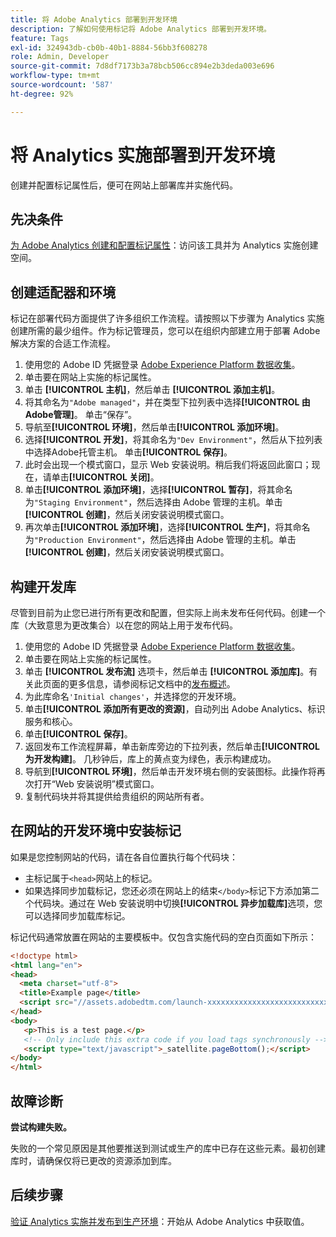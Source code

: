 ```yaml
---
title: 将 Adobe Analytics 部署到开发环境
description: 了解如何使用标记将 Adobe Analytics 部署到开发环境。
feature: Tags
exl-id: 324943db-cb0b-40b1-8884-56bb3f608278
role: Admin, Developer
source-git-commit: 7d8df7173b3a78bcb506cc894e2b3deda003e696
workflow-type: tm+mt
source-wordcount: '587'
ht-degree: 92%

---
```


# 将 Analytics 实施部署到开发环境

创建并配置标记属性后，便可在网站上部署库并实施代码。

## 先决条件

[为 Adobe Analytics 创建和配置标记属性](create-analytics-property.md)：访问该工具并为 Analytics 实施创建空间。

## 创建适配器和环境

标记在部署代码方面提供了许多组织工作流程。请按照以下步骤为 Analytics 实施创建所需的最少组件。作为标记管理员，您可以在组织内部建立用于部署 Adobe 解决方案的合适工作流程。

1. 使用您的 Adobe ID 凭据登录 [Adobe Experience Platform 数据收集](https://experience.adobe.com/data-collection)。
2. 单击要在网站上实施的标记属性。
3. 单击 **[!UICONTROL 主机]**，然后单击 **[!UICONTROL 添加主机]**。
4. 将其命名为`"Adobe managed"`，并在类型下拉列表中选择&#x200B;**[!UICONTROL 由Adobe管理]**。 单击“保存”。
5. 导航至&#x200B;**[!UICONTROL 环境]**，然后单击&#x200B;**[!UICONTROL 添加环境]**。
6. 选择&#x200B;**[!UICONTROL 开发]**，将其命名为`"Dev Environment"`，然后从下拉列表中选择Adobe托管主机。 单击&#x200B;**[!UICONTROL 保存]**。
7. 此时会出现一个模式窗口，显示 Web 安装说明。稍后我们将返回此窗口；现在，请单击&#x200B;**[!UICONTROL 关闭]**。
8. 单击&#x200B;**[!UICONTROL 添加环境]**，选择&#x200B;**[!UICONTROL 暂存]**，将其命名为`"Staging Environment"`，然后选择由 Adobe 管理的主机。单击&#x200B;**[!UICONTROL 创建]**，然后关闭安装说明模式窗口。
9. 再次单击&#x200B;**[!UICONTROL 添加环境]**，选择&#x200B;**[!UICONTROL 生产]**，将其命名为`"Production Environment"`，然后选择由 Adobe 管理的主机。单击&#x200B;**[!UICONTROL 创建]**，然后关闭安装说明模式窗口。

## 构建开发库

尽管到目前为止您已进行所有更改和配置，但实际上尚未发布任何代码。创建一个库（大致意思为更改集合）以在您的网站上用于发布代码。

1. 使用您的 Adobe ID 凭据登录 [Adobe Experience Platform 数据收集](https://experience.adobe.com/data-collection)。
2. 单击要在网站上实施的标记属性。
3. 单击 **[!UICONTROL 发布流]** 选项卡，然后单击 **[!UICONTROL 添加库]**。有关此页面的更多信息，请参阅标记文档中的[发布概述](https://experienceleague.adobe.com/docs/experience-platform/tags/publish/overview.html?lang=zh-Hans)。
4. 为此库命名`'Initial changes'`，并选择您的开发环境。
5. 单击&#x200B;**[!UICONTROL 添加所有更改的资源]**，自动列出 Adobe Analytics、标识服务和核心。
6. 单击&#x200B;**[!UICONTROL 保存]**。
7. 返回发布工作流程屏幕，单击新库旁边的下拉列表，然后单击&#x200B;**[!UICONTROL 为开发构建]**。 几秒钟后，库上的黄点变为绿色，表示构建成功。
8. 导航到&#x200B;**[!UICONTROL 环境]**，然后单击开发环境右侧的安装图标。此操作将再次打开“Web 安装说明”模式窗口。
9. 复制代码块并将其提供给贵组织的网站所有者。

## 在网站的开发环境中安装标记

如果是您控制网站的代码，请在各自位置执行每个代码块：

* 主标记属于`<head>`网站上的标记。
* 如果选择同步加载标记，您还必须在网站上的结束`</body>`标记下方添加第二个代码块。通过在 Web 安装说明中切换&#x200B;**[!UICONTROL 异步加载库]**&#x200B;选项，您可以选择同步加载库标记。

标记代码通常放置在网站的主要模板中。仅包含实施代码的空白页面如下所示：

```html
<!doctype html>
<html lang="en">
<head>
  <meta charset="utf-8">
  <title>Example page</title>
  <script src="//assets.adobedtm.com/launch-xxxxxxxxxxxxxxxxxxxxxxxxxxxxxxxxxx-development.min.js"></script>
</head>
<body>
   <p>This is a test page.</p>
   <!-- Only include this extra code if you load tags synchronously -->
   <script type="text/javascript">_satellite.pageBottom();</script>
</body>
</html>
```

## 故障诊断

**尝试构建失败。**

失败的一个常见原因是其他要推送到测试或生产的库中已存在这些元素。最初创建库时，请确保仅将已更改的资源添加到库。

## 后续步骤

[验证 Analytics 实施并发布到生产环境](validate-publish-prod.md)：开始从 Adobe Analytics 中获取值。
